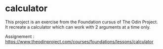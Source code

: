 # calculator

This project is an exercise from the Foundation cursus of The Odin Project.
It recreate a calculator which can work with 2 arguments at a time only.

Assignement : https://www.theodinproject.com/courses/foundations/lessons/calculator
